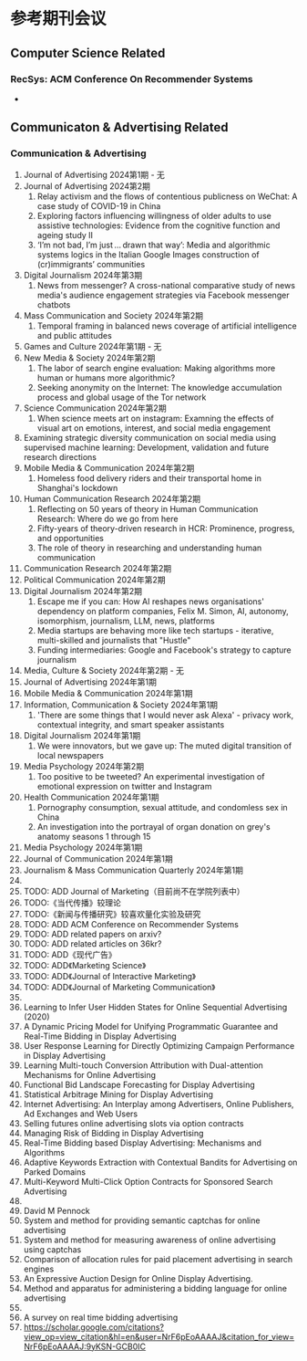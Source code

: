 # 参考期刊会议
## Computer Science Related
### RecSys: ACM Conference On Recommender Systems
* 

## Communicaton & Advertising Related
### Communication & Advertising
1. Journal of Advertising 2024第1期 - 无
2. Journal of Advertising 2024第2期
    1.  Relay activism and the flows of contentious publicness on WeChat: A case study of COVID-19 in China
    2.  Exploring factors influencing willingness of older adults to use assistive technologies: Evidence from the cognitive function and ageing study II
    3.  ‘I’m not bad, I’m just … drawn that way’: Media and algorithmic systems logics in the Italian Google Images construction of (cr)immigrants’ communities
3.  Digital Journalism 2024年第3期
    1.  News from messenger? A cross-national comparative study of news media's audience engagement strategies via Facebook messenger chatbots
4.  Mass Communication and Society 2024年第2期
    1.  Temporal framing in balanced news coverage of artificial intelligence and public attitudes
5.  Games and Culture 2024年第1期 - 无
6.  New Media & Society 2024年第2期
    1.  The labor of search engine evaluation: Making algorithms more human or humans more algorithmic?
    2.  Seeking anonymity on the Internet: The knowledge accumulation process and global usage of the Tor network
7.  Science Communication 2024年第2期
    1.  When science meets art on instagram: Examning the effects of visual art on emotions, interest, and social media engagement
8.  Examining strategic diversity communication on social media using supervised machine learning: Development, validation and future research directions
9.  Mobile Media & Communication 2024年第2期
    1.  Homeless food delivery riders and their transportal home in Shanghai's lockdown
10. Human Communication Research 2024年第2期
    1.  Reflecting on 50 years of theory in Human Communication Research: Where do we go from here
    2.  Fifty-years of theory-driven research in HCR: Prominence, progress, and opportunities
    3.  The role of theory in researching and understanding human communication
11. Communication Research 2024年第2期
12. Political Communication 2024年第2期
13. Digital Journalism 2024年第2期
    1.  Escape me if you can: How AI reshapes news organisations' dependency on platform companies, Felix M. Simon, AI, autonomy, isomorphism, journalism, LLM, news, platforms
    2.  Media startups are behaving more like tech startups - iterative, multi-skilled and journalists that "Hustle"
    3.  Funding intermediaries: Google and Facebook's strategy to capture journalism
14. Media, Culture & Society 2024年第2期 - 无
15. Journal of Advertising 2024年第1期
16. Mobile Media & Communication 2024年第1期
17. Information, Communication & Society 2024年第1期
    1.  'There are some things that I would never ask Alexa' - privacy work, contextual integrity, and smart speaker assistants
18. Digital Journalism 2024年第1期
    1.  We were innovators, but we gave up: The muted digital transition of local newspapers
19. Media Psychology 2024年第2期
    1.  Too positive to be tweeted? An experimental investigation of emotional expression on twitter and Instagram
20. Health Communication 2024年第1期
    1.  Pornography consumption, sexual attitude, and condomless sex in China
    2.  An investigation into the portrayal of organ donation on grey's anatomy seasons 1 through 15
21. Media Psychology 2024年第1期
22. Journal of Communication 2024年第1期
23. Journalism & Mass Communication Quarterly 2024年第1期
24. 
25. TODO: ADD Journal of Marketing（目前尚不在学院列表中）
26. TODO:《当代传播》较理论
27. TODO:《新闻与传播研究》较喜欢量化实验及研究
28. TODO: ADD ACM Conference on Recommender Systems
29. TODO: ADD related papers on arxiv?
30. TODO: ADD related articles on 36kr?
31. TODO: ADD《现代广告》
32. TODO: ADD《Marketing Science》
33. TODO: ADD《Journal of Interactive Marketing》
34. TODO: ADD《Journal of Marketing Communication》
35. 
36. Learning to Infer User Hidden States for Online Sequential Advertising (2020)
37. A Dynamic Pricing Model for Unifying Programmatic Guarantee and Real-Time Bidding in Display Advertising
38. User Response Learning for Directly Optimizing Campaign Performance in Display Advertising
39. Learning Multi-touch Conversion Attribution with Dual-attention Mechanisms for Online Advertising
40. Functional Bid Landscape Forecasting for Display Advertising
41. Statistical Arbitrage Mining for Display Advertising
42. Internet Advertising: An Interplay among Advertisers, Online Publishers, Ad Exchanges and Web Users
43. Selling futures online advertising slots via option contracts
44. Managing Risk of Bidding in Display Advertising
45. Real-Time Bidding based Display Advertising: Mechanisms and Algorithms
46. Adaptive Keywords Extraction with Contextual Bandits for Advertising on Parked Domains
47. Multi-Keyword Multi-Click Option Contracts for Sponsored Search Advertising
48. 
49.  David M Pennock
50.  System and method for providing semantic captchas for online advertising
51.  System and method for measuring awareness of online advertising using captchas
52.  Comparison of allocation rules for paid placement advertising in search engines
53.  An Expressive Auction Design for Online Display Advertising.
54.  Method and apparatus for administering a bidding language for online advertising
55.  
56.  A survey on real time bidding advertising
57.  https://scholar.google.com/citations?view_op=view_citation&hl=en&user=NrF6pEoAAAAJ&citation_for_view=NrF6pEoAAAAJ:9yKSN-GCB0IC
